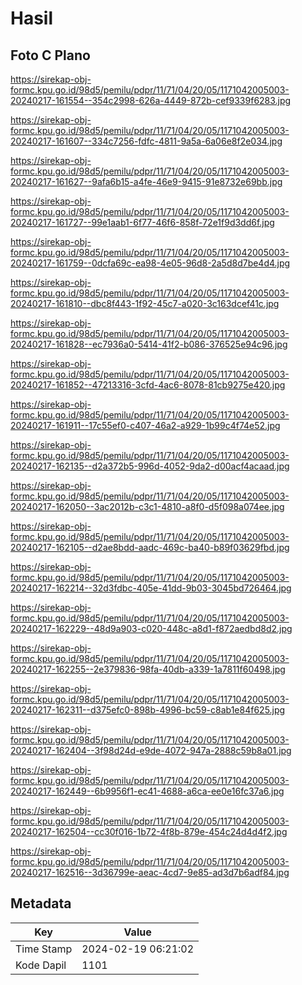 # Hasil

## Foto C Plano

https://sirekap-obj-formc.kpu.go.id/98d5/pemilu/pdpr/11/71/04/20/05/1171042005003-20240217-161554--354c2998-626a-4449-872b-cef9339f6283.jpg

https://sirekap-obj-formc.kpu.go.id/98d5/pemilu/pdpr/11/71/04/20/05/1171042005003-20240217-161607--334c7256-fdfc-4811-9a5a-6a06e8f2e034.jpg

https://sirekap-obj-formc.kpu.go.id/98d5/pemilu/pdpr/11/71/04/20/05/1171042005003-20240217-161627--9afa6b15-a4fe-46e9-9415-91e8732e69bb.jpg

https://sirekap-obj-formc.kpu.go.id/98d5/pemilu/pdpr/11/71/04/20/05/1171042005003-20240217-161727--99e1aab1-6f77-46f6-858f-72e1f9d3dd6f.jpg

https://sirekap-obj-formc.kpu.go.id/98d5/pemilu/pdpr/11/71/04/20/05/1171042005003-20240217-161759--0dcfa69c-ea98-4e05-96d8-2a5d8d7be4d4.jpg

https://sirekap-obj-formc.kpu.go.id/98d5/pemilu/pdpr/11/71/04/20/05/1171042005003-20240217-161810--dbc8f443-1f92-45c7-a020-3c163dcef41c.jpg

https://sirekap-obj-formc.kpu.go.id/98d5/pemilu/pdpr/11/71/04/20/05/1171042005003-20240217-161828--ec7936a0-5414-41f2-b086-376525e94c96.jpg

https://sirekap-obj-formc.kpu.go.id/98d5/pemilu/pdpr/11/71/04/20/05/1171042005003-20240217-161852--47213316-3cfd-4ac6-8078-81cb9275e420.jpg

https://sirekap-obj-formc.kpu.go.id/98d5/pemilu/pdpr/11/71/04/20/05/1171042005003-20240217-161911--17c55ef0-c407-46a2-a929-1b99c4f74e52.jpg

https://sirekap-obj-formc.kpu.go.id/98d5/pemilu/pdpr/11/71/04/20/05/1171042005003-20240217-162135--d2a372b5-996d-4052-9da2-d00acf4acaad.jpg

https://sirekap-obj-formc.kpu.go.id/98d5/pemilu/pdpr/11/71/04/20/05/1171042005003-20240217-162050--3ac2012b-c3c1-4810-a8f0-d5f098a074ee.jpg

https://sirekap-obj-formc.kpu.go.id/98d5/pemilu/pdpr/11/71/04/20/05/1171042005003-20240217-162105--d2ae8bdd-aadc-469c-ba40-b89f03629fbd.jpg

https://sirekap-obj-formc.kpu.go.id/98d5/pemilu/pdpr/11/71/04/20/05/1171042005003-20240217-162214--32d3fdbc-405e-41dd-9b03-3045bd726464.jpg

https://sirekap-obj-formc.kpu.go.id/98d5/pemilu/pdpr/11/71/04/20/05/1171042005003-20240217-162229--48d9a903-c020-448c-a8d1-f872aedbd8d2.jpg

https://sirekap-obj-formc.kpu.go.id/98d5/pemilu/pdpr/11/71/04/20/05/1171042005003-20240217-162255--2e379836-98fa-40db-a339-1a7811f60498.jpg

https://sirekap-obj-formc.kpu.go.id/98d5/pemilu/pdpr/11/71/04/20/05/1171042005003-20240217-162311--d375efc0-898b-4996-bc59-c8ab1e84f625.jpg

https://sirekap-obj-formc.kpu.go.id/98d5/pemilu/pdpr/11/71/04/20/05/1171042005003-20240217-162404--3f98d24d-e9de-4072-947a-2888c59b8a01.jpg

https://sirekap-obj-formc.kpu.go.id/98d5/pemilu/pdpr/11/71/04/20/05/1171042005003-20240217-162449--6b9956f1-ec41-4688-a6ca-ee0e16fc37a6.jpg

https://sirekap-obj-formc.kpu.go.id/98d5/pemilu/pdpr/11/71/04/20/05/1171042005003-20240217-162504--cc30f016-1b72-4f8b-879e-454c24d4d4f2.jpg

https://sirekap-obj-formc.kpu.go.id/98d5/pemilu/pdpr/11/71/04/20/05/1171042005003-20240217-162516--3d36799e-aeac-4cd7-9e85-ad3d7b6adf84.jpg


## Metadata

| Key        | Value               |
| ---------- | ------------------- |
| Time Stamp | 2024-02-19 06:21:02 |
| Kode Dapil | 1101                |



